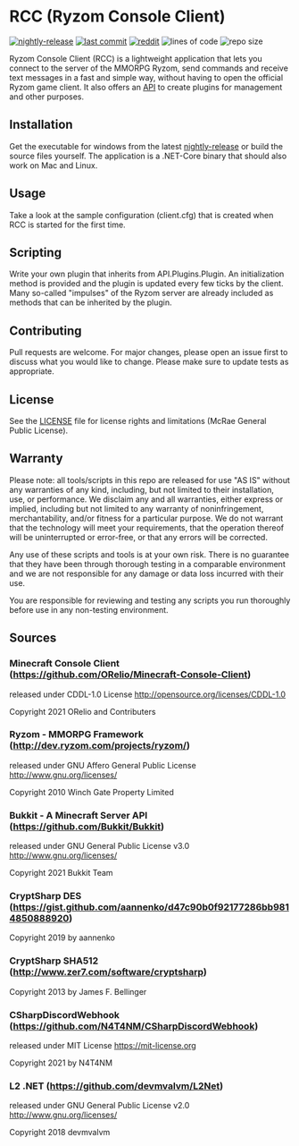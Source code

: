 # RCC (Ryzom Console Client)

[![nightly-release](https://github.com/RyzomApps/RCC/actions/workflows/dotnet.yml/badge.svg)](https://github.com/RyzomApps/RCC/actions/workflows/dotnet.yml)
[![last commit](https://img.shields.io/github/last-commit/RyzomApps/RCC)](https://github.com/RyzomApps/Ryzom-Console-Client/commits/main)
[![reddit](https://img.shields.io/reddit/subreddit-subscribers/Ryzom)](https://old.reddit.com/r/Ryzom/)
![lines of code](https://tokei.rs/b1/github/RyzomApps/RCC)
![repo size](https://img.shields.io/github/languages/code-size/RyzomApps/RCC.svg?label=repo%20size)

Ryzom Console Client (RCC) is a lightweight application that lets you connect to the server of the MMORPG Ryzom, send commands and receive text messages in a fast and simple way, without having to open the official Ryzom game client. It also offers an [API](https://github.com/RyzomApps/Ryzom-Console-Client-API) to create plugins for management and other purposes.

## Installation
Get the executable for windows from the latest [nightly-release](https://github.com/RyzomApps/Ryzom-Console-Client/releases/tag/nightly-release) or build the source files yourself. The application is a .NET-Core binary that should also work on Mac and Linux.

## Usage
Take a look at the sample configuration (client.cfg) that is created when RCC is started for the first time.

## Scripting
Write your own plugin that inherits from API.Plugins.Plugin. An initialization method is provided and the plugin is updated every few ticks by the client. Many so-called "impulses" of the Ryzom server are already included as methods that can be inherited by the plugin.

## Contributing
Pull requests are welcome. For major changes, please open an issue first to discuss what you would like to change.
Please make sure to update tests as appropriate.

## License ##
See the [LICENSE](LICENSE.md) file for license rights and limitations (McRae General Public License).

## Warranty ##

Please note: all tools/scripts in this repo are released for use "AS IS" without any warranties of any kind, including, but not limited to their installation, use, or performance. We disclaim any and all warranties, either express or implied, including but not limited to any warranty of noninfringement, merchantability, and/or fitness for a particular purpose. We do not warrant that the technology will meet your requirements, that the operation thereof will be uninterrupted or error-free, or that any errors will be corrected.

Any use of these scripts and tools is at your own risk. There is no guarantee that they have been through thorough testing in a comparable environment and we are not responsible for any damage or data loss incurred with their use.

You are responsible for reviewing and testing any scripts you run thoroughly before use in any non-testing environment.

## Sources

### Minecraft Console Client (https://github.com/ORelio/Minecraft-Console-Client)
released under CDDL-1.0 License http://opensource.org/licenses/CDDL-1.0

Copyright 2021 ORelio and Contributers

### Ryzom - MMORPG Framework (http://dev.ryzom.com/projects/ryzom/)
released under GNU Affero General Public License http://www.gnu.org/licenses/

Copyright 2010 Winch Gate Property Limited

### Bukkit - A Minecraft Server API (https://github.com/Bukkit/Bukkit)
released under GNU General Public License v3.0 http://www.gnu.org/licenses/

Copyright 2021 Bukkit Team

### CryptSharp DES (https://gist.github.com/aannenko/d47c90b0f92177286bb9814850888920)
Copyright 2019 by aannenko

### CryptSharp SHA512 (http://www.zer7.com/software/cryptsharp)
Copyright 2013 by James F. Bellinger 

### CSharpDiscordWebhook (https://github.com/N4T4NM/CSharpDiscordWebhook)
released under MIT License https://mit-license.org

Copyright 2021 by N4T4NM

### L2 .NET (https://github.com/devmvalvm/L2Net)
released under GNU General Public License v2.0 http://www.gnu.org/licenses/

Copyright 2018 devmvalvm
